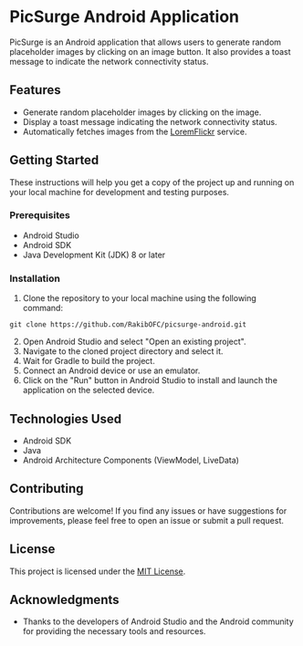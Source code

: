 # PicSurge Android Application

PicSurge is an Android application that allows users to generate random placeholder images by clicking on an image button. It also provides a toast message to indicate the network connectivity status.

## Features

- Generate random placeholder images by clicking on the image.
- Display a toast message indicating the network connectivity status.
- Automatically fetches images from the [LoremFlickr](https://loremflickr.com/) service.

## Getting Started

These instructions will help you get a copy of the project up and running on your local machine for development and testing purposes.

### Prerequisites

- Android Studio
- Android SDK
- Java Development Kit (JDK) 8 or later

### Installation

1. Clone the repository to your local machine using the following command:

`git clone https://github.com/RakibOFC/picsurge-android.git`

2. Open Android Studio and select "Open an existing project".
3. Navigate to the cloned project directory and select it.
4. Wait for Gradle to build the project.
5. Connect an Android device or use an emulator.
6. Click on the "Run" button in Android Studio to install and launch the application on the selected device.

## Technologies Used

- Android SDK
- Java
- Android Architecture Components (ViewModel, LiveData)

## Contributing

Contributions are welcome! If you find any issues or have suggestions for improvements, please feel free to open an issue or submit a pull request.

## License

This project is licensed under the [MIT License](LICENSE).

## Acknowledgments

- Thanks to the developers of Android Studio and the Android community for providing the necessary tools and resources.

